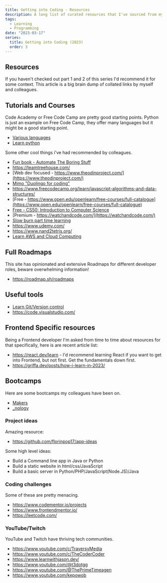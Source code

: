```yaml
---
title: Getting into Coding - Resources
description: A long list of curated resources that I've sourced from my experiences and from my colleagues.
tags:
  - Learning
  - Programming
date: "2023-03-17"
series:
  title: Getting into Coding (2023)
  order: 3
---
```


## Resources

If you haven't checked out part 1 and 2 of this series I'd recommend it for some context. This article is a big brain dump of collated links by myself and colleagues.

## Tutorials and Courses

Code Academy or Free Code Camp are pretty good starting points.
Python is just an example on Free Code Camp, they offer many languages but it might be a good starting point.

- [Various languages](https://www.codecademy.com/)
- [Learn python](https://www.freecodecamp.org/news/tag/python/)

Some other cool things i've had recommended by colleagues.

- [Fun book - Automate The Boring Stuff ](https://automatetheboringstuff.com/)
- https://teamtreehouse.com/
- [Web dev focused - https://www.theodinproject.com/](https://www.theodinproject.com/)
- [Mimo "Duolingo for coding"](https://mimo.org/)
- https://www.freecodecamp.org/learn/javascript-algorithms-and-data-structures/
- [Free - https://www.open.edu/openlearn/free-courses/full-catalogue](https://www.open.edu/openlearn/free-courses/full-catalogue)
- [Free - CS50: Introduction to Computer Science](https://pll.harvard.edu/course/cs50-introduction-computer-science?delta=0)
- [Premium - https://watchandcode.com/](https://watchandcode.com/)
- [Slow burn part time learning](https://launchschool.com/)
- https://www.udemy.com/
- https://www.nand2tetris.org/
- [Learn AWS and Cloud Computing](https://aws.amazon.com/training/restart/)

## Full Roadmaps

This site has opinionated and extensive Roadmaps for different developer roles, beware overwhelming information!

- https://roadmap.sh/roadmaps

## Useful tools

- [Learn Git/Version control](https://git-scm.com/book/en/v2)
- https://code.visualstudio.com/

## Frontend Specific resources

Being a Frontend developer I'm asked from time to time about resources for that specifically,
here is are recent article list:

- https://react.dev/learn - I'd recommend learning React if you want to get into Frontend, but not first. Get the fundamentals down first.
- https://griffa.dev/posts/how-i-learn-in-2023/

## Bootcamps

Here are some bootcamps my colleagues have been on.

- [Makers](https://makers.tech/)
- [\_nology](https://nology.io/)

### Project ideas

Amazing resource:

- https://github.com/florinpop17/app-ideas

Some high level ideas:

- Build a Command line app in Java or Python
- Build a static website in html/css/JavaScript
- Build a basic server in Python/PHP/JavaScript(Node.JS)/Java

### Coding challenges

Some of these are pretty menacing.

- https://www.codementor.io/projects
- https://www.frontendmentor.io/
- https://leetcode.com/

### YouTube/Twitch

YouTube and Twitch have thriving tech communities.

- https://www.youtube.com/c/TraversyMedia
- https://www.youtube.com/c/TheCoderCoder
- https://www.learnwithjason.dev/
- https://www.youtube.com/@t3dotgg
- https://www.youtube.com/@ThePrimeTimeagen
- https://www.youtube.com/kepowob
